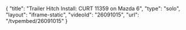 {
    "title": "Trailer Hitch Install: CURT 11359 on Mazda 6",
    "type": "solo",
    "layout": "iframe-static",
    "videoId": "26091015",
    "url": "\/tvpembed\/26091015"
}